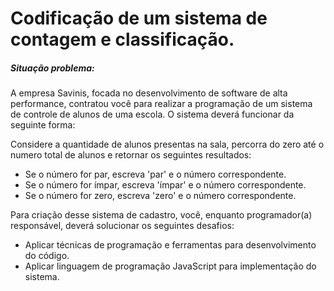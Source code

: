 # Codificação de um sistema de contagem e classificação.

##### Situação problema:

A empresa Savinis, focada no desenvolvimento de software de alta performance, contratou você para realizar a programação de um sistema de controle de alunos de uma escola. O sistema deverá funcionar da seguinte forma:

Considere a quantidade de alunos presentas na sala, percorra do zero até o numero total de alunos e retornar os seguintes resultados:

* Se o número for par, escreva 'par' e o número correspondente.
* Se o número for ímpar, escreva 'ímpar' e o número correspondente.
* Se o número for zero, escreva 'zero' e o número correspondente.

Para criação desse sistema de cadastro, você, enquanto programador(a) responsável, deverá solucionar os seguintes desafios:

* Aplicar técnicas de programação e ferramentas para desenvolvimento do código.
* Aplicar linguagem de programação JavaScript para implementação do sistema.

